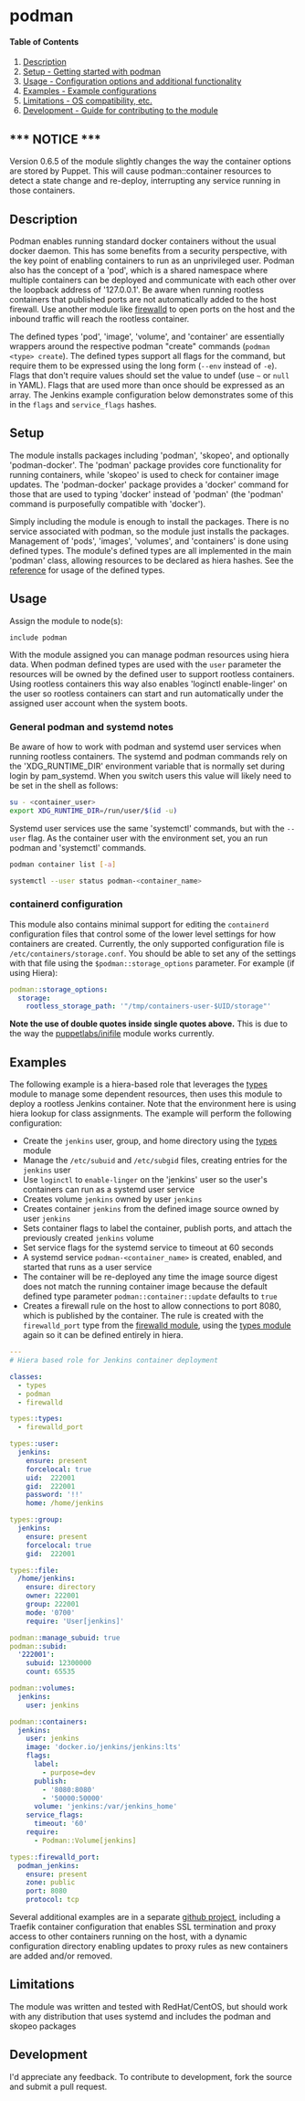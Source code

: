 # podman

#### Table of Contents

1. [Description](#description)
2. [Setup - Getting started with podman](#setup)
3. [Usage - Configuration options and additional functionality](#usage)
4. [Examples - Example configurations](#examples)
5. [Limitations - OS compatibility, etc.](#limitations)
6. [Development - Guide for contributing to the module](#development)

## *** NOTICE ***
Version 0.6.5 of the module slightly changes the way the container options are stored by Puppet. This will cause
podman::container resources to detect a state change and re-deploy, interrupting any service running in those containers.

## Description

Podman enables running standard docker containers without the usual docker daemon.  This has some benefits from a security
perspective, with the key point of enabling containers to run as an unprivileged user.  Podman also has the concept of a 'pod',
which is a shared namespace where multiple containers can be deployed and communicate with each other over the loopback
address of '127.0.0.1'.  Be aware when running rootless containers that published ports are not automatically added to the
host firewall.  Use another module like [firewalld](https://forge.puppet.com/modules/puppet/firewalld) to open ports on the
host and the inbound traffic will reach the rootless container.

The defined types 'pod', 'image', 'volume', and 'container' are essentially wrappers around the respective podman "create"
commands (`podman <type> create`).  The defined types support all flags for the command, but require them to be expressed
using the long form (`--env` instead of `-e`).  Flags that don't require values should set the value to undef (use `~` or
`null` in YAML).  Flags that are used more than once should be expressed as an array.  The Jenkins example configuration
below demonstrates some of this in the `flags` and `service_flags` hashes.

## Setup

The module installs packages including 'podman', 'skopeo', and optionally 'podman-docker'.  The 'podman' package provides
core functionality for running containers, while 'skopeo' is used to check for container image updates. The 'podman-docker'
package provides a 'docker' command for those that are used to typing 'docker' instead of 'podman' (the 'podman' command is
purposefully compatible with 'docker').

Simply including the module is enough to install the packages.  There is no service associated with podman, so the module just
installs the packages.  Management of 'pods', 'images', 'volumes', and 'containers' is done using defined types.  The module's
defined types are all implemented in the main 'podman' class, allowing resources to be declared as hiera hashes.  See the
[reference](REFERENCE.md) for usage of the defined types.

## Usage

Assign the module to node(s):

```puppet
include podman
```

With the module assigned you can manage podman resources using hiera data.  When podman defined types are used with the `user`
parameter the resources will be owned by the defined user to support rootless containers.  Using rootless containers this
way also enables 'loginctl enable-linger' on the user so rootless containers can start and run automatically under the assigned
user account when the system boots.

### General podman and systemd notes

Be aware of how to work with podman and systemd user services when running rootless containers.  The systemd and podman commands
rely on the 'XDG_RUNTIME_DIR' environment variable that is normally set during login by pam_systemd.  When you switch users this
value will likely need to be set in the shell as follows:

```sh
su - <container_user>
export XDG_RUNTIME_DIR=/run/user/$(id -u)
```

Systemd user services use the same 'systemctl' commands, but with the `--user` flag.  As the container user with the environment
set, you an run podman and 'systemctl' commands.

```sh
podman container list [-a]

systemctl --user status podman-<container_name>
```

### containerd configuration

This module also contains minimal support for editing the `containerd` configuration files that control some of the lower level
settings for how containers are created. Currently, the only supported configuration file is `/etc/containers/storage.conf`. You
should be able to set any of the settings with that file using the `$podman::storage_options` parameter. For example (if using Hiera):

```yaml
podman::storage_options:
  storage:
    rootless_storage_path: '"/tmp/containers-user-$UID/storage"'
```

**Note the use of double quotes inside single quotes above.** This is due to the way the [puppetlabs/inifile](https://github.com/puppetlabs/puppetlabs-inifile/) module works currently.

## Examples

The following example is a hiera-based role that leverages the [types](https://forge.puppet.com/modules/southalc/types) module
to manage some dependent resources, then uses this module to deploy a rootless Jenkins container.  Note that the environment
here is using hiera lookup for class assignments.  The example will perform the following configuration:

* Create the `jenkins` user, group, and home directory using the [types](https://forge.puppet.com/modules/southalc/types) module
* Manage the `/etc/subuid` and `/etc/subgid` files, creating entries for the `jenkins` user
* Use `loginctl` to `enable-linger` on the 'jenkins' user so the user's containers can run as a systemd user service
* Creates volume `jenkins` owned by user `jenkins`
* Creates container `jenkins` from the defined image source owned by user `jenkins`
* Sets container flags to label the container, publish ports, and attach the previously created `jenkins` volume
* Set service flags for the systemd service to timeout at 60 seconds
* A systemd service `podman-<container_name>` is created, enabled, and started that runs as a user service
* The container will be re-deployed any time the image source digest does not match the running container image
because the default defined type parameter `podman::container::update` defaults to `true`
* Creates a firewall rule on the host to allow connections to port 8080, which is published by the container.  The rule
is created with the `firewalld_port` type from the [firewalld module](https://forge.puppet.com/modules/puppet/firewalld),
using the [types module](https://forge.puppet.com/modules/southalc/types) again so it can be defined entirely in hiera.

```yaml
---
# Hiera based role for Jenkins container deployment

classes:
  - types
  - podman
  - firewalld

types::types:
  - firewalld_port

types::user:
  jenkins:
    ensure: present
    forcelocal: true
    uid:  222001
    gid:  222001
    password: '!!'
    home: /home/jenkins

types::group:
  jenkins:
    ensure: present
    forcelocal: true
    gid:  222001

types::file:
  /home/jenkins:
    ensure: directory
    owner: 222001
    group: 222001
    mode: '0700'
    require: 'User[jenkins]'

podman::manage_subuid: true
podman::subid:
  '222001':
    subuid: 12300000
    count: 65535

podman::volumes:
  jenkins:
    user: jenkins

podman::containers:
  jenkins:
    user: jenkins
    image: 'docker.io/jenkins/jenkins:lts'
    flags:
      label:
        - purpose=dev
      publish:
        - '8080:8080'
        - '50000:50000'
      volume: 'jenkins:/var/jenkins_home'
    service_flags:
      timeout: '60'
    require:
      - Podman::Volume[jenkins]

types::firewalld_port:
  podman_jenkins:
    ensure: present
    zone: public
    port: 8080
    protocol: tcp
```

Several additional examples are in a separate [github project](https://github.com/southalc/r10k/tree/production/data/containers), including
a Traefik container configuration that enables SSL termination and proxy access to other containers running on the host, with a dynamic
configuration directory enabling updates to proxy rules as new containers are added and/or removed.

## Limitations

The module was written and tested with RedHat/CentOS, but should work with any distribution that uses systemd and includes
the podman and skopeo packages

## Development

I'd appreciate any feedback.  To contribute to development, fork the source and submit a pull request.

